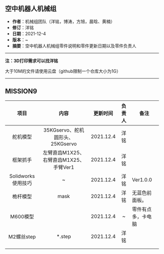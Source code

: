 ## 空中机器人机械组

- **作者**：机械组团队（洋铭，博涛，方旭，晨晗、黄楠）
- **修订**：洋铭
- **日期**：2021-12-4
- **版本**：~
- **摘要**：空中机器人机械组零件说明和零件更新日期以及零件负责人

------
**注：3D打印需求可以找洋铭**

大于10M的文件请使用云盘（github限制一个仓库大小为1G）

------


## MISSION9

|        项目        |                  内容                  | 更新时间  | 负责人 | 备注               |
| :----------------: | :------------------------------------: | :-------: | :----: | ------------------ |
|      舵机模型      |    35KGservo、舵机圆形头、25KGservo    | 2021.12.4 |  洋铭  |                    |
|      框架抓手      | 左臂直齿M1X25、右臂直齿M1X25、手臂Ver1 | 2021.12.4 |  洋铭  |                    |
| Solidworks使用技巧 |                   ~                    | 2021.12.4 |  洋铭  | Ver1.0.0           |
|      桅杆模型      |                  mask                  | 2021.12.4 |  洋铭  | 无蓝色前面板。     |
|      M600模型      |                                        | 2021.12.4 |   ~    | 零件有点多，卡电脑 |
|     M2螺丝step     |                 *.step                 | 2021.12.4 |  洋铭  |                    |
|                    |                                        |           |        |                    |
|                    |                                        |           |        |                    |


